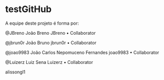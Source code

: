 # testGitHub

A equipe deste projeto é forma por:

@JBreno
João Breno
JBreno • Collaborator
 
@jbrun0r
João Bruno
jbrun0r • Collaborator
 
@joao9983
João Carlos Nepomuceno Fernandes
joao9983 • Collaborator
 
@Luizerz
Luiz Sena
Luizerz • Collaborator

alissongl1
